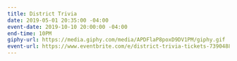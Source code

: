 ```yaml
---
title: District Trivia
date: 2019-05-01 20:35:00 -04:00
event-date: 2019-10-10 20:00:00 -04:00
end-time: 10PM
giphy-url: https://media.giphy.com/media/APDFlaP8poxD9DV1PM/giphy.gif
event-url: https://www.eventbrite.com/e/district-trivia-tickets-73904882493
---
```


